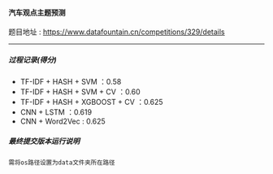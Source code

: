 #### 汽车观点主题预测

题目地址 : https://www.datafountain.cn/competitions/329/details

---

##### 过程记录(得分)

- TF-IDF + HASH + SVM  ：0.58
- TF-IDF + HASH + SVM + CV ：0.60
- TF-IDF + HASH + XGBOOST + CV ：0.625
- CNN  + LSTM ：0.619
- CNN  + Word2Vec : 0.625

##### 最终提交版本运行说明

	需将os路径设置为data文件夹所在路径